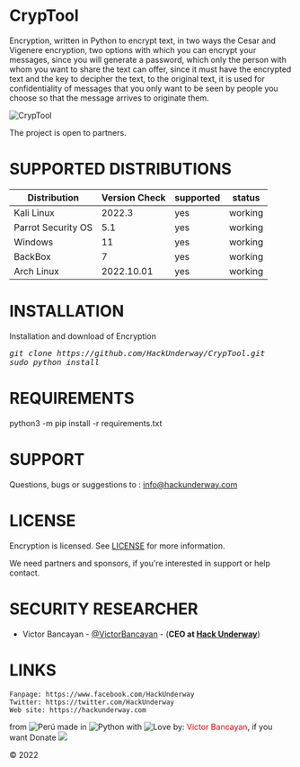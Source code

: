 # CrypTool
Encryption, written in Python to encrypt text, in two ways the Cesar and Vigenere encryption, two options with which you can encrypt your messages, since you will generate a password, which only the person with whom you want to share the text can offer, since it must have the encrypted text and the key to decipher the text, to the original text, it is used for confidentiality of messages that you only want to be seen by people you choose so that the message arrives to originate them.

<img src="https://i.imgur.com/Q6mePOG.png" title="CrypTool">

The project is open to partners.

# SUPPORTED DISTRIBUTIONS
|Distribution | Version Check | supported | status |
----------|-------|------|-------|
|Kali Linux| 2022.3| yes| working   |
|Parrot Security OS| 5.1| yes | working   |
|Windows| 11 | yes | working   |
|BackBox| 7 | yes | working   |
|Arch Linux| 2022.10.01 | yes | working   |

# INSTALLATION
Installation and download of Encryption
<pre><i><n>git clone https://github.com/HackUnderway/CrypTool.git
sudo python install
</pre></i></n>

# REQUIREMENTS
python3 -m pip install -r requirements.txt

# SUPPORT
Questions, bugs or suggestions to : info@hackunderway.com

# LICENSE
Encryption is licensed. 
See [LICENSE](https://github.com/HackUnderway/CrypTool/blob/main/LICENSE) for more information.

We need partners and sponsors, if you're interested in support or help contact.

# SECURITY RESEARCHER

* Victor Bancayan - [@VictorBancayan](https://twitter.com/VictorBancayan) - (**CEO at [Hack Underway](https://www.instagram.com/hackunderway/)**) 

# LINKS
```
Fanpage: https://www.facebook.com/HackUnderway
Twitter: https://twitter.com/HackUnderway
Web site: https://hackunderway.com
```
from <img src="https://i.imgur.com/ngJCbSI.png" title="Perú"> made in <img src="https://i.imgur.com/NNfy2o6.png" title="Python"> with <img src="http://cdn0.bodas.com.mx/img/smileys/smiley_heart.png" title="Love"> by: <font color="red">Victor Bancayan</font>, if you want Donate <a href="https://www.buymeacoffee.com/HackUnderway"><img src="https://img.buymeacoffee.com/button-api/?text=Buy me a coffee&emoji=&slug=HackUnderway&button_colour=40DCA5&font_colour=ffffff&font_family=Comic&outline_colour=000000&coffee_colour=FFDD00" /></a>

© 2022
